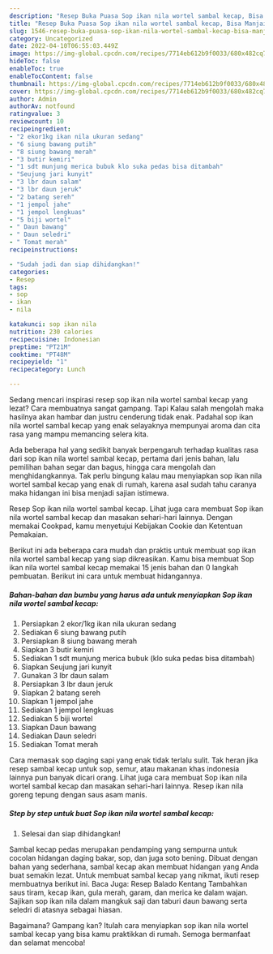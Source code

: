 ```yaml
---
description: "Resep Buka Puasa Sop ikan nila wortel sambal kecap, Bisa Manjain Lidah"
title: "Resep Buka Puasa Sop ikan nila wortel sambal kecap, Bisa Manjain Lidah"
slug: 1546-resep-buka-puasa-sop-ikan-nila-wortel-sambal-kecap-bisa-manjain-lidah
category: Uncategorized
date: 2022-04-10T06:55:03.449Z
image: https://img-global.cpcdn.com/recipes/7714eb612b9f0033/680x482cq70/sop-ikan-nila-wortel-sambal-kecap-foto-resep-utama.jpg
hideToc: false
enableToc: true
enableTocContent: false
thumbnail: https://img-global.cpcdn.com/recipes/7714eb612b9f0033/680x482cq70/sop-ikan-nila-wortel-sambal-kecap-foto-resep-utama.jpg
cover: https://img-global.cpcdn.com/recipes/7714eb612b9f0033/680x482cq70/sop-ikan-nila-wortel-sambal-kecap-foto-resep-utama.jpg
author: Admin
authorAv: notfound
ratingvalue: 3
reviewcount: 10
recipeingredient:
- "2 ekor1kg ikan nila ukuran sedang"
- "6 siung bawang putih"
- "8 siung bawang merah"
- "3 butir kemiri"
- "1 sdt munjung merica bubuk klo suka pedas bisa ditambah"
- "Seujung jari kunyit"
- "3 lbr daun salam"
- "3 lbr daun jeruk"
- "2 batang sereh"
- "1 jempol jahe"
- "1 jempol lengkuas"
- "5 biji wortel"
- " Daun bawang"
- " Daun seledri"
- " Tomat merah"
recipeinstructions:

- "Sudah jadi dan siap dihidangkan!"
categories:
- Resep
tags:
- sop
- ikan
- nila

katakunci: sop ikan nila 
nutrition: 230 calories
recipecuisine: Indonesian
preptime: "PT21M"
cooktime: "PT48M"
recipeyield: "1"
recipecategory: Lunch

---
```



Sedang mencari inspirasi resep sop ikan nila wortel sambal kecap yang lezat? Cara membuatnya sangat gampang. Tapi Kalau salah mengolah maka hasilnya akan hambar dan justru cenderung tidak enak. Padahal sop ikan nila wortel sambal kecap yang enak selayaknya mempunyai aroma dan cita rasa yang mampu memancing selera kita.


Ada beberapa hal yang sedikit banyak berpengaruh terhadap kualitas rasa dari sop ikan nila wortel sambal kecap, pertama dari jenis bahan, lalu pemilihan bahan segar dan bagus, hingga cara mengolah dan menghidangkannya. Tak perlu bingung kalau mau menyiapkan sop ikan nila wortel sambal kecap yang enak di rumah, karena asal sudah tahu caranya maka hidangan ini bisa menjadi sajian istimewa.

Resep Sop ikan nila wortel sambal kecap. Lihat juga cara membuat Sop ikan nila wortel sambal kecap dan masakan sehari-hari lainnya. Dengan memakai Cookpad, kamu menyetujui Kebijakan Cookie dan Ketentuan Pemakaian.


Berikut ini ada beberapa cara mudah dan praktis untuk membuat sop ikan nila wortel sambal kecap yang siap dikreasikan. Kamu bisa membuat Sop ikan nila wortel sambal kecap memakai 15 jenis bahan dan 0 langkah pembuatan. Berikut ini cara untuk membuat hidangannya.

<!--inarticleads1-->

##### Bahan-bahan dan bumbu yang harus ada untuk menyiapkan Sop ikan nila wortel sambal kecap:

1. Persiapkan 2 ekor/1kg ikan nila ukuran sedang
1. Sediakan 6 siung bawang putih
1. Persiapkan 8 siung bawang merah
1. Siapkan 3 butir kemiri
1. Sediakan 1 sdt munjung merica bubuk (klo suka pedas bisa ditambah)
1. Siapkan Seujung jari kunyit
1. Gunakan 3 lbr daun salam
1. Persiapkan 3 lbr daun jeruk
1. Siapkan 2 batang sereh
1. Siapkan 1 jempol jahe
1. Sediakan 1 jempol lengkuas
1. Sediakan 5 biji wortel
1. Siapkan  Daun bawang
1. Sediakan  Daun seledri
1. Sediakan  Tomat merah


Cara memasak sop daging sapi yang enak tidak terlalu sulit. Tak heran jika resep sambal kecap untuk sop, semur, atau makanan khas indonesia lainnya pun banyak dicari orang. Lihat juga cara membuat Sop ikan nila wortel sambal kecap dan masakan sehari-hari lainnya. Resep ikan nila goreng tepung dengan saus asam manis. 

<!--inarticleads2-->

##### Step by step untuk buat Sop ikan nila wortel sambal kecap:


1. Selesai dan siap dihidangkan!

Sambal kecap pedas merupakan pendamping yang sempurna untuk cocolan hidangan daging bakar, sop, dan juga soto bening. Dibuat dengan bahan yang sederhana, sambal kecap akan membuat hidangan yang Anda buat semakin lezat. Untuk membuat sambal kecap yang nikmat, ikuti resep membuatnya berikut ini. Baca Juga: Resep Balado Kentang Tambahkan saus tiram, kecap ikan, gula merah, garam, dan merica ke dalam wajan. Sajikan sop ikan nila dalam mangkuk saji dan taburi daun bawang serta seledri di atasnya sebagai hiasan. 

Bagaimana? Gampang kan? Itulah cara menyiapkan sop ikan nila wortel sambal kecap yang bisa kamu praktikkan di rumah. Semoga bermanfaat dan selamat mencoba!
